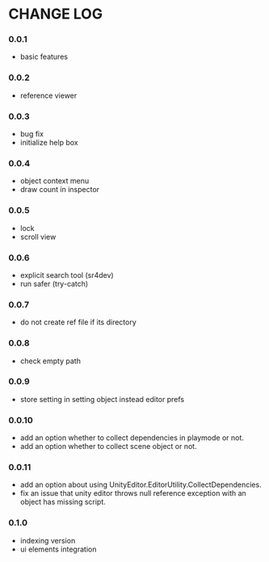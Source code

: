 # CHANGE LOG

### 0.0.1
- basic features  

### 0.0.2
- reference viewer  

### 0.0.3
- bug fix  
- initialize help box  

### 0.0.4
- object context menu  
- draw count in inspector  

### 0.0.5
- lock  
- scroll view  

### 0.0.6
- explicit search tool (sr4dev)  
- run safer (try-catch)  

### 0.0.7
- do not create ref file if its directory

### 0.0.8
- check empty path

### 0.0.9
- store setting in setting object instead editor prefs

### 0.0.10
- add an option whether to collect dependencies in playmode or not.
- add an option whether to collect scene object or not.

### 0.0.11
- add an option about using UnityEditor.EditorUtility.CollectDependencies.
- fix an issue that unity editor throws null reference exception with an object has missing script.

### 0.1.0
- indexing version
- ui elements integration